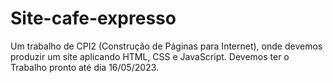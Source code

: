 # Site-cafe-expresso
Um trabalho de CPI2 (Construção de Páginas para Internet), onde devemos produzir um site aplicando HTML, CSS e JavaScript. Devemos ter o Trabalho pronto até dia 16/05/2023.
